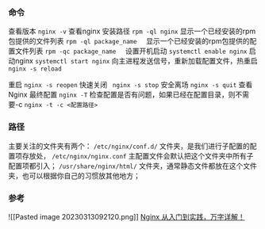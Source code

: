 ### 命令
查看版本   `nginx -v`
查看nginx 安装路径   `rpm -ql nginx`
显示一个已经安装的rpm包提供的文件列表 `rpm -ql package_name `  
显示一个已经安装的rpm包提供的配置文件列表 `rpm -qc package_name `  
设置开机启动 `systemctl enable nginx`
启动nginx `systemctl start nginx`
向主进程发送信号，重新加载配置文件，热重启 `nginx -s reload`

重启 `nginx -s reopen`
快速关闭 ` nginx -s stop`
安全离场  `nginx -s quit`
查看Nginx 最终配置 `nginx -T`
检查配置是否有问题，如果已经在配置目录，则不需要-c  `nginx -t -c <配置路径>`

### 路径
主要关注的文件夹有两个：
`/etc/nginx/conf.d/` 文件夹，是我们进行子配置的配置项存放处，
`/etc/nginx/nginx.conf`  主配置文件会默认把这个文件夹中所有子配置项都引入；
`/usr/share/nginx/html/` 文件夹，通常静态文件都放在这个文件夹，也可以根据你自己的习惯放其他地方；

### 参考
![[Pasted image 20230313092120.png]]
[Nginx 从入门到实践，万字详解！](https://juejin.cn/post/6844904144235413512)